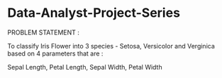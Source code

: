 # Data-Analyst-Project-Series 

PROBLEM STATEMENT :

To classify Iris Flower into 3 species - Setosa, Versicolor and Verginica based on 4 parameters that are :

Sepal Length, Petal Length, Sepal Width, Petal Width
